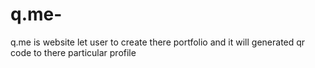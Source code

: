 # q.me-
q.me is website let user to create there portfolio and it will generated qr code to there particular profile

